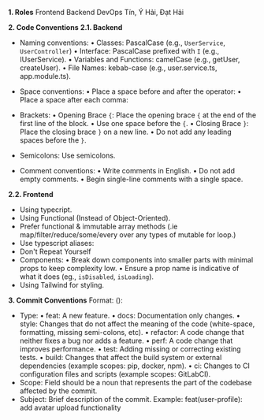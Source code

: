 **1.	Roles**
Frontend	Backend	DevOps
Tín, Ý	Hải, Đạt	Hải

**2.	Code Conventions**
**2.1.	Backend**
-	Naming conventions: 
•	Classes: PascalCase (e.g., `UserService`, `UserController`)
•	Interface: PascalCase prefixed with `I` (e.g., IUserService).
•	Variables and Functions: camelCase (e.g., getUser, createUser).
•	File Names: kebab-case (e.g., user.service.ts, app.module.ts).
-	Space conventions:
•	Place a space before and after the operator: 
•	Place a space after each comma: 
 
-	Brackets:
•	Opening Brace `{`: Place the opening brace `{` at the end of the first line of the block. 
•	Use one space before the `{`.
•	Closing Brace `}`: Place the closing brace `}` on a new line.
•	Do not add any leading spaces before the `}`.
 
-	Semicolons: Use semicolons.
 
-	Comment conventions:
•	Write comments in English.
•	Do not add empty comments.
•	Begin single-line comments with a single space.

**2.2.	Frontend**
-	Using typecript.
-	Using Functional (Instead of Object-Oriented).
-	Prefer functional & immutable array methods (.ie map/filter/reduce/some/every over any types of mutable for loop.)
-	Use typescript aliases:
-	Don't Repeat Yourself
-	Components:
•	Break down components into smaller parts with minimal props to keep complexity low.
•	Ensure a prop name is indicative of what it does (eg., `isDisabled`, `isLoading`).
-	Using Tailwind for styling.

**3.	Commit Conventions**
Format: <type>(<scope>): <subject>
-	Type:
•	feat: A new feature.
•	docs: Documentation only changes.
•	style: Changes that do not affect the meaning of the code (white-space, formatting, missing semi-colons, etc).
•	refactor: A code change that neither fixes a bug nor adds a feature.
•	perf: A code change that improves performance.
•	test: Adding missing or correcting existing tests.
•	build: Changes that affect the build system or external dependencies (example scopes: pip, docker, npm).
•	ci: Changes to CI configuration files and scripts (example scopes: GitLabCI).
-	Scope: Field should be a noun that represents the part of the codebase affected by the commit.
-	Subject: Brief description of the commit.
Example: feat(user-profile): add avatar upload functionality
